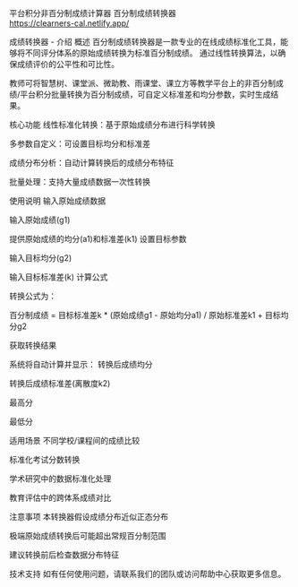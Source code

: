 平台积分非百分制成绩计算器 百分制成绩转换器  
https://clearners-cal.netlify.app/


成绩转换器 - 介绍
概述
百分制成绩转换器是一款专业的在线成绩标准化工具，能够将不同评分体系的原始成绩转换为标准百分制成绩。
通过线性转换算法，以确保成绩评价的公平性和可比性。

教师可将智慧树、课堂派、微助教、雨课堂、课立方等教学平台上的非百分制成绩/平台积分批量转换为百分制成绩，可自定义标准差和均分参数，实时生成结果。

核心功能
线性标准化转换：基于原始成绩分布进行科学转换

多参数自定义：可设置目标均分和标准差

成绩分布分析：自动计算转换后的成绩分布特征

批量处理：支持大量成绩数据一次性转换

使用说明
输入原始成绩数据

输入原始成绩(g1)

提供原始成绩的均分(a1)和标准差(k1)
设置目标参数

输入目标均分(g2)

输入目标标准差(k)
计算公式

转换公式为：

百分制成绩 = 目标标准差k * (原始成绩g1 - 原始均分a1) / 原始标准差k1 + 目标均分g2

获取转换结果

系统将自动计算并显示：
转换后成绩均分

转换后成绩标准差(离散度k2)

最高分

最低分

适用场景
不同学校/课程间的成绩比较

标准化考试分数转换

学术研究中的数据标准化处理

教育评估中的跨体系成绩对比

注意事项
本转换器假设成绩分布近似正态分布

极端原始成绩转换后可能超出常规百分制范围

建议转换前后检查数据分布特征

技术支持
如有任何使用问题，请联系我们的团队或访问帮助中心获取更多信息。
